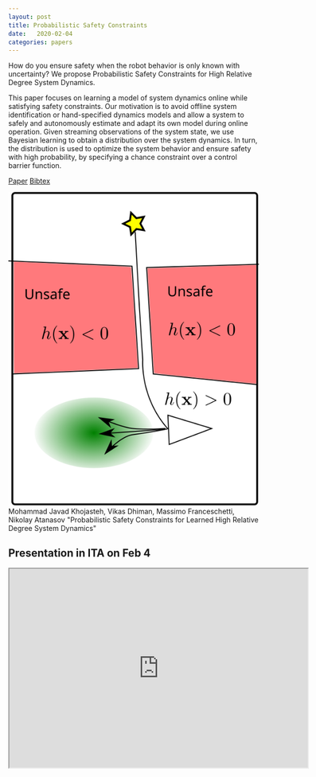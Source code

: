 ```yaml
---
layout: post
title: Probabilistic Safety Constraints
date:   2020-02-04
categories: papers
---
```



How do you ensure safety when the robot behavior is only known with uncertainty?
We propose Probabilistic Safety Constraints for High Relative Degree System Dynamics.

 This paper focuses on learning a model of system dynamics online while satisfying safety constraints. Our motivation is to avoid offline system identification or hand-specified dynamics models and allow a system to safely and autonomously estimate and adapt its own model during online operation. Given streaming observations of the system state, we use Bayesian learning to obtain a distribution over the system dynamics. In turn, the distribution is used to optimize the system behavior and ensure safety with high probability, by specifying a chance constraint over a control barrier function. 

[Paper](https://arxiv.org/abs/1912.10116)
[Bibtex](publications/mypub_bib.html)
 
<img class="img-responsive col-md-4" src="/images/mjkhojas-probablistic-safety.svg" />

<div class="bibtexitem" style="clear:both" >
Mohammad Javad Khojasteh, Vikas Dhiman, Massimo Franceschetti, Nikolay Atanasov
"Probabilistic Safety Constraints for Learned High Relative Degree System Dynamics"
</div>

## Presentation in ITA on Feb 4
<div class="row">
<iframe width="600" height="400"
  src="https://wecacuee.github.io/BayesCBF-presentation-html/index.html" ></iframe>
</div>
